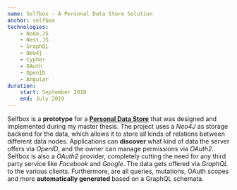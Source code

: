 ```yaml
---
name: Selfbox - A Personal Data Store Solution
anchor: selfbox
technologies:
    - Node.JS
    - Nest.JS
    - GraphQL
    - Neo4j
    - Cypher
    - OAuth
    - OpenID
    - Angular
duration:
    start: September 2018
    end: July 2019
---
```

Selfbox is a **prototype** for a [**Personal Data Store**][pds] that was designed and implemented during my master thesis.
The project uses a *Neo4J* as storage backend for the data, which allows it to store all kinds of relations between different
data nodes. Applications can **discover** what kind of data the server offers via *OpenID*, and the owner can manage permissions via *OAuth2*.
Selfbox is also a *OAuth2* provider, completely cutting the need for any third party service like *Facebook* and *Google*. The data gets offered
via *GraphQL* to the various clients. Furthermore, are all queries, mutations, OAuth scopes and more **automatically generated** based on a 
GraphQL schemata. 

[pds]: https://en.wikipedia.org/wiki/Personal_data_service